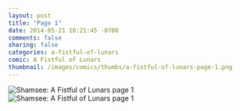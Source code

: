 ```yaml
---
layout: post
title: "Page 1"
date: 2014-05-21 18:21:45 -0700
comments: false
sharing: false
categories: a-fistful-of-lunars
comic: A Fistful of Lunars
thumbnail: /images/comics/thumbs/a-fistful-of-lunars-page-1.png
---
```


<img title ="Shamsee: A Fistful of Lunars page 1" alt="Shamsee: A Fistful of Lunars page 1" data-interchange="[/images/comics/a-fistful-of-lunars-page-1.png, (default)], [/images/comics/small/a-fistful-of-lunars-page-1.png, (small)]">
<noscript><img title ="Shamsee: A Fistful of Lunars page 1" alt="Shamsee: A Fistful of Lunars page 1" src="/images/comics/a-fistful-of-lunars-page-1.png"></noscript>